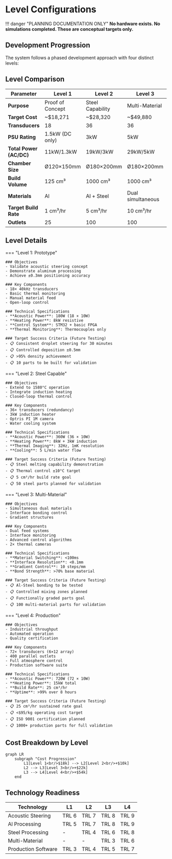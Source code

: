 # Level Configurations
!!! danger "PLANNING DOCUMENTATION ONLY"
    **No hardware exists. No simulations completed. These are conceptual targets only.**

## Development Progression

The system follows a phased development approach with four distinct levels:

## Level Comparison

| Parameter | Level 1 | Level 2 | Level 3 | Level 4 |
|-----------|---------|---------|---------|---------|
| **Purpose** | Proof of Concept | Steel Capability | Multi-Material | Production |
| **Target Cost** | ~$18,271 | ~$28,320 | ~$49,880 | ~$104,145 |
| **Transducers** | 18 | 36 | 36 | 72 |
| **PSU Rating** | 1.5kW (DC only) | 3kW | 5kW | 8kW |
| **Total Power (AC/DC)** | 11kW/1.3kW | 19kW/3kW | 29kW/5kW | 43kW/8kW |
| **Chamber Size** | Ø120×150mm | Ø180×200mm | Ø180×200mm | Ø400×300mm |
| **Build Volume** | 125 cm³ | 1000 cm³ | 1000 cm³ | 8000 cm³ |
| **Materials** | Al | Al + Steel | Dual simultaneous | 5+ materials |
| **Target Build Rate** | 1 cm³/hr | 5 cm³/hr | 10 cm³/hr | 25 cm³/hr |
| **Outlets** | 25 | 100 | 100 | 400 |

## Level Details

=== "Level 1: Prototype"

    ### Objectives
    - Validate acoustic steering concept
    - Demonstrate aluminum processing
    - Achieve ±0.3mm positioning accuracy
    
    ### Key Components
    - 18× 40kHz transducers
    - Basic thermal monitoring
    - Manual material feed
    - Open-loop control
    
    ### Technical Specifications
    - **Acoustic Power**: 180W (18 × 10W)
    - **Heating Power**: 8kW resistive
    - **Control System**: STM32 + basic FPGA
    - **Thermal Monitoring**: Thermocouples only
    
    ### Target Success Criteria (Future Testing)
    - 📋 Consistent droplet steering for 30 minutes
    - 📋 Controlled deposition ±0.5mm
    - 📋 >95% density achievement
    - 📋 10 parts to be built for validation

=== "Level 2: Steel Capable"

    ### Objectives
    - Extend to 1580°C operation
    - Integrate induction heating
    - Closed-loop thermal control
    
    ### Key Components
    - 36× transducers (redundancy)
    - 3kW induction heater
    - Optris PI 1M camera
    - Water cooling system
    
    ### Technical Specifications
    - **Acoustic Power**: 360W (36 × 10W)
    - **Heating Power**: 8kW + 3kW induction
    - **Thermal Imaging**: 32Hz, 1mK resolution
    - **Cooling**: 5 L/min water flow
    
    ### Target Success Criteria (Future Testing)
    - 📋 Steel melting capability demonstration
    - 📋 Thermal control ±10°C target
    - 📋 5 cm³/hr build rate goal
    - 📋 50 steel parts planned for validation

=== "Level 3: Multi-Material"

    ### Objectives
    - Simultaneous dual materials
    - Interface bonding control
    - Gradient structures
    
    ### Key Components
    - Dual feed systems
    - Interface monitoring
    - Advanced control algorithms
    - 2× thermal cameras
    
    ### Technical Specifications
    - **Material Switching**: <100ms
    - **Interface Resolution**: <0.1mm
    - **Gradient Control**: 10 steps/mm
    - **Bond Strength**: >70% base material
    
    ### Target Success Criteria (Future Testing)
    - 📋 Al-Steel bonding to be tested
    - 📋 Controlled mixing zones planned
    - 📋 Functionally graded parts goal
    - 📋 100 multi-material parts for validation

=== "Level 4: Production"

    ### Objectives
    - Industrial throughput
    - Automated operation
    - Quality certification
    
    ### Key Components
    - 72× transducers (6×12 array)
    - 400 parallel outlets
    - Full atmosphere control
    - Production software suite
    
    ### Technical Specifications
    - **Acoustic Power**: 720W (72 × 10W)
    - **Heating Power**: 15kW total
    - **Build Rate**: 25 cm³/hr
    - **Uptime**: >99% over 8 hours
    
    ### Target Success Criteria (Future Testing)
    - 📋 25 cm³/hr sustained rate goal
    - 📋 <$95/kg operating cost target
    - 📋 ISO 9001 certification planned
    - 📋 1000+ production parts for full validation

## Cost Breakdown by Level

```mermaid
graph LR
    subgraph "Cost Progression"
        L1[Level 1<br/>$18k] --> L2[Level 2<br/>+$10k]
        L2 --> L3[Level 3<br/>+$22k]
        L3 --> L4[Level 4<br/>+$54k]
    end
```

## Technology Readiness

| Technology | L1 | L2 | L3 | L4 |
|------------|----|----|----|----|
| Acoustic Steering | TRL 6 | TRL 7 | TRL 8 | TRL 9 |
| Al Processing | TRL 5 | TRL 7 | TRL 8 | TRL 9 |
| Steel Processing | - | TRL 4 | TRL 6 | TRL 8 |
| Multi-Material | - | - | TRL 3 | TRL 6 |
| Production Software | TRL 3 | TRL 4 | TRL 5 | TRL 7 |
